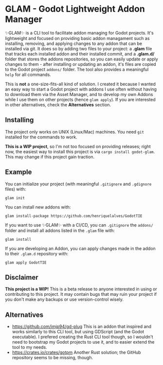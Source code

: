 # GLAM - Godot Lightweight Addon Manager
✨GLAM✨ is a CLI tool to facilitate addon managing for Godot projects. It's lightweight and focused on providing basic addon managament such as installing, removing, and applying changes to any addon that can be installed via git. It does so by adding two files to your project: a **.glam** file that tracks each installed addon and their installed commit, and a **.glam.d/** folder that stores the addons repositories, so you can easily update or apply changes to them - after installing or updating an addon, it's files are copied to the Godot project `addons/` folder. The tool also provides a meaningful `help` for all commands.

This is **not** a one-size-fits-all kind of solution. I created it because I wanted an easy way to start a Godot project with addons I use often without having to download them via the Asset Manager, and to develop my own Addons while I use them on other projects (hence `glam apply`). If you are interested in other alternatives, check the **Alternatives** section.

## Installing
The project only works on UNIX (Linux/Mac) machines. You need `git` installed for the commands to work.

**This is a WIP project**, so I'm not too focused on providing releases; right now, the easiest way to install this project is via `cargo install godot-glam`. This may change if this project gain traction.

## Example
You can initialize your project (with meaningful `.gitignore` and `.gdignore` files) with:
```
glam init
```

You can install new addons with:
```
glam install-package https://github.com/henriquelalves/GodotTIE
```

If you want to use ✨GLAM✨ with a CI/CD, you can `.gitignore` the `addons/` folder and install all addons listed in the `.glam` file with:
```
glam install
```

If you are developing an Addon, you can apply changes made in the addon to their `.glam.d` repository with:
```
glam apply GodotTIE
```

## Disclaimer
**This project is a WIP!** This is a beta release to anyone interested in using or contributing to this project. It may contain bugs that may ruin your project if you don't make any backups or use version-control wisely.

## Alternatives
- https://github.com/imjp94/gd-plug
This is an addon that inspired and works similarly to this CLI tool, but using GDScript (and the Godot executable). I prefered creating the Rust CLI tool though, so I wouldn't need to bootstrap my Godot projects to use it, and to easier extend the tool to my needs.
- https://crates.io/crates/gotpm
Another Rust solution; the GitHub repository seems to be missing, though.
